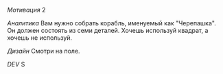*Мотивация*
2

*Аналитика*
Вам нужно собрать корабль, именуемый как "Черепашка". Он должен состоять из семи деталей. Хочешь используй квадрат, а хочешь не используй.

*Дизайн*
Смотри на поле.

*DEV*
S